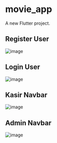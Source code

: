 # movie_app

A new Flutter project.

## Register User

![image](https://github.com/user-attachments/assets/8e17c865-3c50-4ff0-93e0-b7fdbc4824d2)

## Login User

![image](https://github.com/user-attachments/assets/dd0454a9-8da6-4b28-b9c5-bff2bc8558a9)

## Kasir Navbar

![image](https://github.com/user-attachments/assets/d1c85d9c-746b-4d91-ba7b-eaf7b1c10a7a)

## Admin Navbar

![image](https://github.com/user-attachments/assets/37f6fc70-a8fb-498c-a556-311eeea71b0f)
